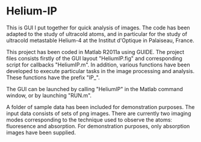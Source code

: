 # Helium-IP

This is GUI I put together for quick analysis of images.  The code has been adapted to the study of ultracold atoms, and in particular for the study of ultracold metastable Helium-4 at the Institut d'Optique in Palaiseau, France.  

This project has been coded in Matlab R2011a using GUIDE.  The project files consists firstly of the GUI layout "HeliumIP.fig" and corresponding script for callbacks "HeliumIP.m".  In addition, various functions have been developed to execute particular tasks in the image processing and analysis.  These functions have the prefix "IP_".  

The GUI can be launched by calling "HeliumIP" in the Matlab command window, or by launching "RUN.m".

A folder of sample data has been included for demonstration purposes.  The input data consists of sets of png images.  There are currently two imaging modes corresponding to the technique used to observe the atoms: fluoresence and absorption.  For demonstration purposes, only absorption images have been supplied.
